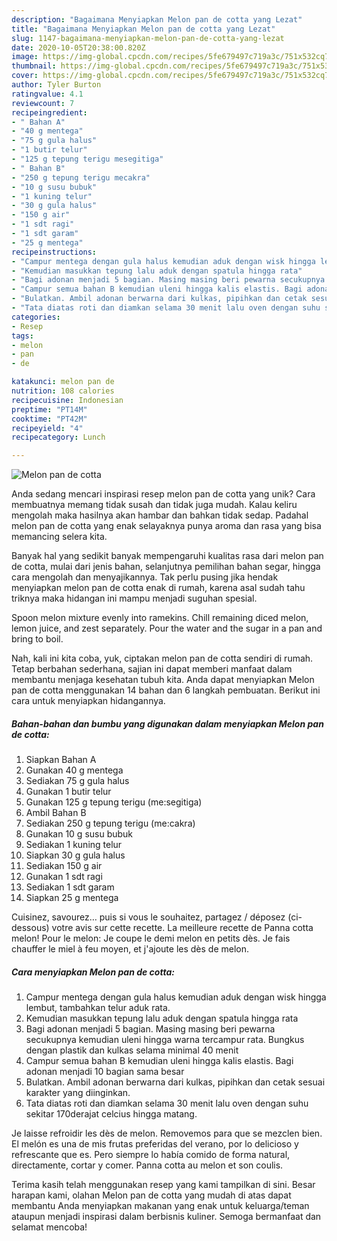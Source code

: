 ```yaml
---
description: "Bagaimana Menyiapkan Melon pan de cotta yang Lezat"
title: "Bagaimana Menyiapkan Melon pan de cotta yang Lezat"
slug: 1147-bagaimana-menyiapkan-melon-pan-de-cotta-yang-lezat
date: 2020-10-05T20:38:00.820Z
image: https://img-global.cpcdn.com/recipes/5fe679497c719a3c/751x532cq70/melon-pan-de-cotta-foto-resep-utama.jpg
thumbnail: https://img-global.cpcdn.com/recipes/5fe679497c719a3c/751x532cq70/melon-pan-de-cotta-foto-resep-utama.jpg
cover: https://img-global.cpcdn.com/recipes/5fe679497c719a3c/751x532cq70/melon-pan-de-cotta-foto-resep-utama.jpg
author: Tyler Burton
ratingvalue: 4.1
reviewcount: 7
recipeingredient:
- " Bahan A"
- "40 g mentega"
- "75 g gula halus"
- "1 butir telur"
- "125 g tepung terigu mesegitiga"
- " Bahan B"
- "250 g tepung terigu mecakra"
- "10 g susu bubuk"
- "1 kuning telur"
- "30 g gula halus"
- "150 g air"
- "1 sdt ragi"
- "1 sdt garam"
- "25 g mentega"
recipeinstructions:
- "Campur mentega dengan gula halus kemudian aduk dengan wisk hingga lembut, tambahkan telur aduk rata."
- "Kemudian masukkan tepung lalu aduk dengan spatula hingga rata"
- "Bagi adonan menjadi 5 bagian. Masing masing beri pewarna secukupnya kemudian uleni hingga warna tercampur rata. Bungkus dengan plastik dan kulkas selama minimal 40 menit"
- "Campur semua bahan B kemudian uleni hingga kalis elastis. Bagi adonan menjadi 10 bagian sama besar"
- "Bulatkan. Ambil adonan berwarna dari kulkas, pipihkan dan cetak sesuai karakter yang diinginkan."
- "Tata diatas roti dan diamkan selama 30 menit lalu oven dengan suhu sekitar 170derajat celcius hingga matang."
categories:
- Resep
tags:
- melon
- pan
- de

katakunci: melon pan de 
nutrition: 108 calories
recipecuisine: Indonesian
preptime: "PT14M"
cooktime: "PT42M"
recipeyield: "4"
recipecategory: Lunch

---
```



![Melon pan de cotta](https://img-global.cpcdn.com/recipes/5fe679497c719a3c/751x532cq70/melon-pan-de-cotta-foto-resep-utama.jpg)

Anda sedang mencari inspirasi resep melon pan de cotta yang unik? Cara membuatnya memang tidak susah dan tidak juga mudah. Kalau keliru mengolah maka hasilnya akan hambar dan bahkan tidak sedap. Padahal melon pan de cotta yang enak selayaknya punya aroma dan rasa yang bisa memancing selera kita.

Banyak hal yang sedikit banyak mempengaruhi kualitas rasa dari melon pan de cotta, mulai dari jenis bahan, selanjutnya pemilihan bahan segar, hingga cara mengolah dan menyajikannya. Tak perlu pusing jika hendak menyiapkan melon pan de cotta enak di rumah, karena asal sudah tahu triknya maka hidangan ini mampu menjadi suguhan spesial.

Spoon ­melon mixture evenly into ramekins. Chill remaining diced melon, lemon juice, and zest separately. Pour the water and the sugar in a pan and bring to boil.


Nah, kali ini kita coba, yuk, ciptakan melon pan de cotta sendiri di rumah. Tetap berbahan sederhana, sajian ini dapat memberi manfaat dalam membantu menjaga kesehatan tubuh kita. Anda dapat menyiapkan Melon pan de cotta menggunakan 14 bahan dan 6 langkah pembuatan. Berikut ini cara untuk menyiapkan hidangannya.

<!--inarticleads1-->

##### Bahan-bahan dan bumbu yang digunakan dalam menyiapkan Melon pan de cotta:

1. Siapkan  Bahan A
1. Gunakan 40 g mentega
1. Sediakan 75 g gula halus
1. Gunakan 1 butir telur
1. Gunakan 125 g tepung terigu (me:segitiga)
1. Ambil  Bahan B
1. Sediakan 250 g tepung terigu (me:cakra)
1. Gunakan 10 g susu bubuk
1. Sediakan 1 kuning telur
1. Siapkan 30 g gula halus
1. Sediakan 150 g air
1. Gunakan 1 sdt ragi
1. Sediakan 1 sdt garam
1. Siapkan 25 g mentega


Cuisinez, savourez… puis si vous le souhaitez, partagez / déposez (ci-dessous) votre avis sur cette recette. La meilleure recette de Panna cotta melon! Pour le melon: Je coupe le demi melon en petits dès. Je fais chauffer le miel à feu moyen, et j&#39;ajoute les dès de melon. 

<!--inarticleads2-->

##### Cara menyiapkan Melon pan de cotta:

1. Campur mentega dengan gula halus kemudian aduk dengan wisk hingga lembut, tambahkan telur aduk rata.
1. Kemudian masukkan tepung lalu aduk dengan spatula hingga rata
1. Bagi adonan menjadi 5 bagian. Masing masing beri pewarna secukupnya kemudian uleni hingga warna tercampur rata. Bungkus dengan plastik dan kulkas selama minimal 40 menit
1. Campur semua bahan B kemudian uleni hingga kalis elastis. Bagi adonan menjadi 10 bagian sama besar
1. Bulatkan. Ambil adonan berwarna dari kulkas, pipihkan dan cetak sesuai karakter yang diinginkan.
1. Tata diatas roti dan diamkan selama 30 menit lalu oven dengan suhu sekitar 170derajat celcius hingga matang.


Je laisse refroidir les dès de melon. Removemos para que se mezclen bien. El melón es una de mis frutas preferidas del verano, por lo delicioso y refrescante que es. Pero siempre lo había comido de forma natural, directamente, cortar y comer. Panna cotta au melon et son coulis. 

Terima kasih telah menggunakan resep yang kami tampilkan di sini. Besar harapan kami, olahan Melon pan de cotta yang mudah di atas dapat membantu Anda menyiapkan makanan yang enak untuk keluarga/teman ataupun menjadi inspirasi dalam berbisnis kuliner. Semoga bermanfaat dan selamat mencoba!

